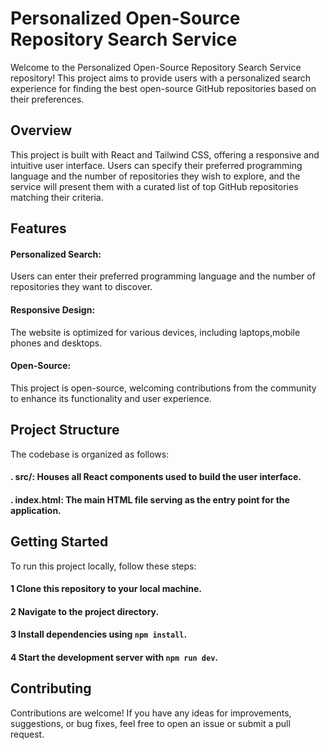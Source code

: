 
# Personalized Open-Source Repository Search Service

Welcome to the Personalized Open-Source Repository Search Service repository! This project aims to provide users with a personalized search experience for finding the best open-source GitHub repositories based on their preferences.

## Overview

This project is built with React and Tailwind CSS, offering a responsive and intuitive user interface. Users can specify their preferred programming language and the number of repositories they wish to explore, and the service will present them with a curated list of top GitHub repositories matching their criteria.

## Features

 #### Personalized Search:
   Users can enter their preferred programming language and the number of repositories they want to discover.

#### Responsive Design:
  The website is optimized for various devices, including laptops,mobile phones and desktops.

#### Open-Source:
  This project is open-source, welcoming contributions from the community to enhance its functionality and user experience.

## Project Structure
The codebase is organized as follows:

#### . src/: Houses all React components used to build the user interface.
#### . index.html: The main HTML file serving as the entry point for the application.

## Getting Started

To run this project locally, follow these steps:

#### 1 Clone this repository to your local machine.
#### 2 Navigate to the project directory.
#### 3 Install dependencies using `npm install`.
#### 4 Start the development server with `npm run dev`.

## Contributing
Contributions are welcome! If you have any ideas for improvements, suggestions, or bug fixes, feel free to open an issue or submit a pull request.

